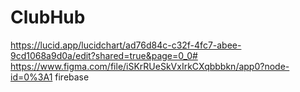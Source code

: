 # ClubHub
https://lucid.app/lucidchart/ad76d84c-c32f-4fc7-abee-9cd1068a9d0a/edit?shared=true&page=0_0#
https://www.figma.com/file/iSKrRUeSkVxIrkCXqbbbkn/app0?node-id=0%3A1
firebase
